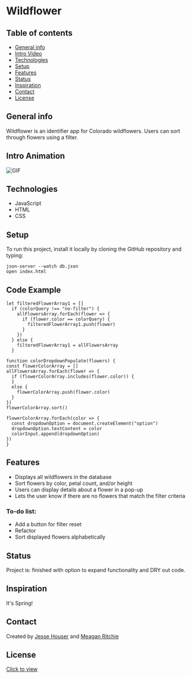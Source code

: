 # Wildflower

## Table of contents
* [General info](#general-info)
* [Intro Video](#intro-video)
* [Technologies](#technologies)
* [Setup](#setup)
* [Features](#features)
* [Status](#status)
* [Inspiration](#inspiration)
* [Contact](#contact)
* [License](#license)

## General info
Wildflower is an identifier app for Colorado wildflowers. Users can sort through flowers using a filter. 

## Intro Animation
![GIF](wildflower.gif)

## Technologies
* JavaScript
* HTML
* CSS

## Setup
To run this project, install it locally by cloning the GitHub repository and typing: 
``` 
json-server --watch db.json
open index.html
```
## Code Example
```
let filteredFlowerArray1 = []
  if (colorQuery !== "no-filter") {
    allFlowersArray.forEach(flower => { 
      if (flower.color == colorQuery) { 
        filteredFlowerArray1.push(flower)
      }
    })
  } else {
    filteredFlowerArray1 = allFlowersArray
  }
  ```

  ```
  function colorDropdownPopulate(flowers) {
  const flowerColorArray = []
  allFlowersArray.forEach(flower => { 
    if (flowerColorArray.includes(flower.color)) {
    }
    else {
      flowerColorArray.push(flower.color)
    }
  })
  flowerColorArray.sort()

  flowerColorArray.forEach(color => {
    const dropdownOption = document.createElement("option")
    dropdownOption.textContent = color 
    colorInput.append(dropdownOption)
  })
}
```

## Features
* Displays all wildflowers in the database
* Sort flowers by color, petal count, and/or height
* Users can display details about a flower in a pop-up 
* Lets the user know if there are no flowers that match the filter criteria

### To-do list:
* Add a button for filter reset
* Refactor
* Sort displayed flowers alphabetically 

## Status
Project is: finished with option to expand functionality and DRY out code.

## Inspiration
It's Spring!

## Contact
Created by [Jesse Houser](https://www.linkedin.com/in/jesseahouser/) and [Meagan Ritchie](https://www.linkedin.com/in/meagan-ritchie-164921204/)

## License 
[Click to view](https://www.gnu.org/licenses/gpl-3.0.en.html)

